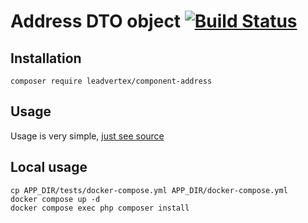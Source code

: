 # Address DTO object [![Build Status](https://travis-ci.org/leadvertex/component-address.svg?branch=master)](https://travis-ci.org/leadvertex/address)

## Installation
```
composer require leadvertex/component-address
```

## Usage
Usage is very simple, [just see source](src/Address.php)

## Local usage

```shell
cp APP_DIR/tests/docker-compose.yml APP_DIR/docker-compose.yml
docker compose up -d
docker compose exec php composer install
```